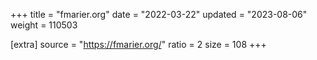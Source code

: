 +++
title = "fmarier.org"
date = "2022-03-22"
updated = "2023-08-06"
weight = 110503

[extra]
source = "https://fmarier.org/"
ratio = 2
size = 108
+++
